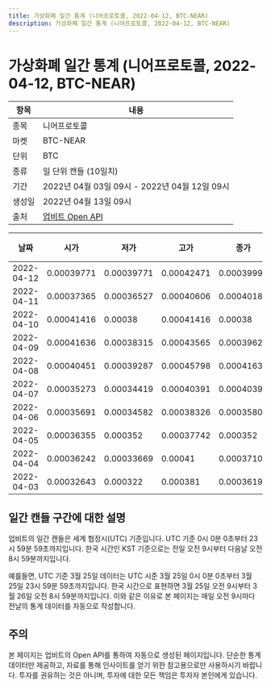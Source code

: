 ```yaml
---
title: 가상화폐 일간 통계 (니어프로토콜, 2022-04-12, BTC-NEAR)
description: 가상화폐 일간 통계 (니어프로토콜, 2022-04-12, BTC-NEAR)
---
```



가상화폐 일간 통계 (니어프로토콜, 2022-04-12, BTC-NEAR)
===

|항목|내용|
|--|--|
|종목|니어프로토콜|
|마켓|BTC-NEAR|
|단위|BTC|
|종류|일 단위 캔들 (10일치)|
|기간|2022년 04월 03일 09시 - 2022년 04월 12일 09시|
|생성일|2022년 04월 13일 09시|
|출처|[업비트 Open API](https://docs.upbit.com)|


|날짜|시가|저가|고가|종가|비고|
|--|--|--|--|--|--|
|2022-04-12|0.00039771|0.00039771|0.00042471|0.00039999|    |
|2022-04-11|0.00037365|0.00036527|0.00040606|0.00040186|    |
|2022-04-10|0.00041416|0.00038|0.00041416|0.00038|    |
|2022-04-09|0.00041636|0.00038315|0.00043565|0.0003962|    |
|2022-04-08|0.00040451|0.00039287|0.00045798|0.00041636|    |
|2022-04-07|0.00035273|0.00034419|0.00040391|0.00040391|    |
|2022-04-06|0.00035691|0.00034582|0.00038326|0.00035808|    |
|2022-04-05|0.00036355|0.000352|0.00037742|0.000352|    |
|2022-04-04|0.00036242|0.00033669|0.00041|0.00037105|    |
|2022-04-03|0.00032643|0.000322|0.000381|0.00036192|    |


일간 캔들 구간에 대한 설명
---


업비트의 일간 캔들은 세계 협정시(UTC) 기준입니다. 
UTC 기준 0시 0분 0초부터 23시 59분 59초까지입니다. 
한국 시간인 KST 기준으로는 전일 오전 9시부터 다음날 오전 8시 59분까지입니다. 


예를들면, UTC 기준 3월 25일 데이터는 UTC 시준 3월 25일 0시 0분 0초부터 3월 25일 23시 59분 59초까지입니다. 
한국 시간으로 표현하면 3월 25일 오전 9시부터 3월 26일 오전 8시 59분까지입니다. 
이와 같은 이유로 본 페이지는 매일 오전 9시마다 전날의 통계 데이터를 자동으로 작성합니다. 


주의
---


본 페이지는 업비트의 Open API를 통하여 자동으로 생성된 페이지입니다. 
단순한 통계 데이터만 제공하고, 자료를 통해 인사이트를 얻기 위한 참고용으로만 사용하시기 바랍니다. 
투자를 권유하는 것은 아니며, 투자에 대한 모든 책임은 투자자 본인에게 있습니다. 
